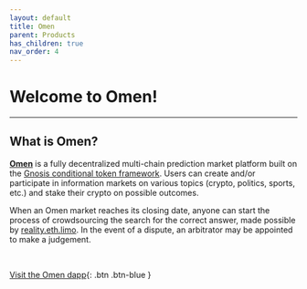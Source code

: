 ```yaml
---
layout: default
title: Omen
parent: Products
has_children: true
nav_order: 4
---
```


# Welcome to Omen!

___

## What is Omen?

<strong><a href="https://omen.eth.limo/" target="_blank">Omen</a></strong> is a fully decentralized multi-chain prediction market platform built on the <a href="https://docs.gnosis.io/conditionaltokens/" target="_blank">Gnosis conditional token framework</a>. Users can create and/or participate in information markets on various topics (crypto, politics, sports, etc.) and stake their crypto on possible outcomes. 

When an Omen market reaches its closing date, anyone can start the process of crowdsourcing the search for the correct answer, made possible by <a href="https://reality.eth.limo/" target="_blank">reality.eth.limo</a>. In the event of a dispute, an arbitrator may be appointed to make a judgement.  

⠀

[Visit the Omen dapp](https://omen.eth.limo/){: .btn .btn-blue }
